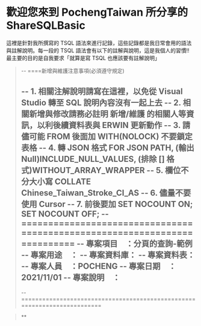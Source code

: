 # 歡迎您來到 PochengTaiwan 所分享的 ShareSQLBasic 

這裡是針對我所撰寫的 TSQL 語法來進行記錄，這些記錄都是我日常會用的語法與註解說明。每一段的 TSQL 語法會有以下的註解與說明，這是我個人的習慣!! 最主要的目的是自我要求「就算是寫 TSQL 也應該要有註解說明」


>
>-- ====新增與維護注意事項(必須遵守規定) 
>
>-- 1. 相關注解說明請寫在這裡，以免從 Visual Studio 轉至 SQL 說明內容沒有一起上去
>-- 2. 相關新增與修改請務必註明 新增/維護 的相關人等資訊，以利後續資料表與 ERWIN 更新動作
>-- 3. 請儘可能 FROM 後面加 WITH(NOLOCK) 不要鎖定表格
>-- 4. 轉 JSON 格式 FOR JSON PATH, (輸出 Null)INCLUDE_NULL_VALUES, (排除 [] 格式)WITHOUT_ARRAY_WRAPPER
>-- 5. 欄位不分大小寫 COLLATE Chinese_Taiwan_Stroke_CI_AS
>-- 6. 儘量不要使用 Cursor
>-- 7. 前後要加 SET NOCOUNT ON; SET NOCOUNT OFF;
>-- ==========================================================================
>-- 專案項目　：分頁的查詢-範例
>-- 專案用途　：
>-- 專案資料庫：
>-- 專案資料表：
>-- 專案人員　：POCHENG
>-- 專案日期　：2021/11/01
>-- 專案說明　：
>-- 
>-- =========================================================================








>**



